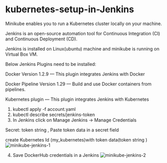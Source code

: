 # kubernetes-setup-in-Jenkins

Minikube enables you to run a Kubernetes cluster locally on your machine.

Jenkins is an open-source automation tool for Continuous Integration (CI) and Continuous Deployment (CD).

Jenkins is installed on Linux(ubuntu) machine and minikube is running on Virtual Box VM.

Below Jenkins Plugins need to be installed:

Docker Version 1.2.9 — This plugin integrates Jenkins with Docker

Docker Pipeline Version 1.29 — Build and use Docker containers from pipelines.

Kubernetes plugin — This plugin integrates Jenkins with Kubernetes

1. kubectl apply -f account.yaml
2. kubectl describe secrets/jenkins-token
3. In Jenkins click on Manage Jenkins → Manage Credentials

Secret: token string , Paste token data in a secret field

create Kubernetes Id (my_kubernetes)with token data(token string )
![minikube-jenkins-1](https://github.com/bhaskarsaini27/kubernetes-setup-in-Jenkins/assets/103110177/8d5c3ce9-4e69-4824-a664-bee34823e79a)

4. Save DockerHub credentials in a Jenkins
   ![minikube-jenkins-2](https://github.com/bhaskarsaini27/kubernetes-setup-in-Jenkins/assets/103110177/40957950-9380-4730-b1ab-4a93e9806f77)
